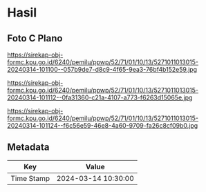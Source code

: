 # Hasil

## Foto C Plano

https://sirekap-obj-formc.kpu.go.id/6240/pemilu/ppwp/52/71/01/10/13/5271011013015-20240314-101100--057b9de7-d8c9-4f65-9ea3-76bf4b152e59.jpg

https://sirekap-obj-formc.kpu.go.id/6240/pemilu/ppwp/52/71/01/10/13/5271011013015-20240314-101112--0fa31360-c21a-4107-a773-f6263d15065e.jpg

https://sirekap-obj-formc.kpu.go.id/6240/pemilu/ppwp/52/71/01/10/13/5271011013015-20240314-101124--f6c56e59-46e8-4a60-9709-fa26c8cf09b0.jpg


## Metadata

| Key        | Value               |
| ---------- | ------------------- |
| Time Stamp | 2024-03-14 10:30:00 |



